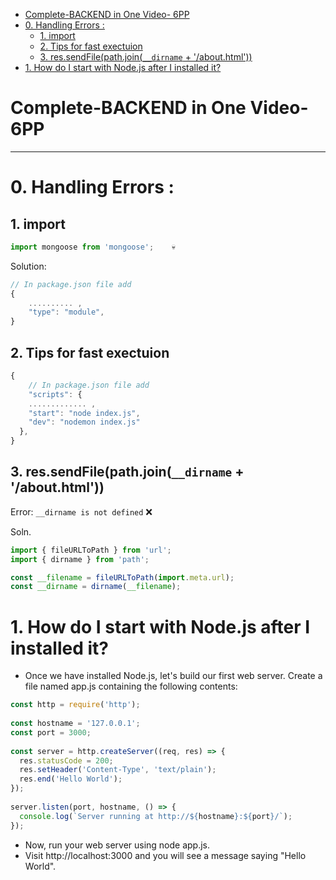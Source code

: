 <!-- TOC start (generated with https://github.com/derlin/bitdowntoc) -->

- [Complete-BACKEND in One Video- 6PP](#complete-backend-in-one-video--6pp)
- [0. Handling Errors :](#0-handling-errors-)
   * [1. import ](#1-import)
   * [2. Tips for fast exectuion](#2-tips-for-fast-exectuion)
   * [3. res.sendFile(path.join(`__dirname` + '/about.html'))](#3-ressendfilepathjoin__dirname--abouthtml)
- [1. How do I start with Node.js after I installed it?](#1-how-do-i-start-with-nodejs-after-i-installed-it)

<!-- TOC end -->

# Complete-BACKEND in One Video- 6PP
---

# 0. Handling Errors :
## 1. import 
```js
import mongoose from 'mongoose';    💀
```
Solution:
```js
// In package.json file add
{
    .......... ,
    "type": "module",
}
```

## 2. Tips for fast exectuion
```js
{
    // In package.json file add
    "scripts": {
    ............. ,
    "start": "node index.js",
    "dev": "nodemon index.js"
  },
}
```

## 3. res.sendFile(path.join(`__dirname` + '/about.html'))
Error: `__dirname is not defined` ❌

Soln.
```js
import { fileURLToPath } from 'url';
import { dirname } from 'path';

const __filename = fileURLToPath(import.meta.url);
const __dirname = dirname(__filename);
```



# 1. How do I start with Node.js after I installed it?

- Once we have installed Node.js, let's build our first web server. Create a file named app.js containing the following contents:

```js
const http = require('http');
 
const hostname = '127.0.0.1';
const port = 3000;
 
const server = http.createServer((req, res) => {
  res.statusCode = 200;
  res.setHeader('Content-Type', 'text/plain');
  res.end('Hello World');
});
 
server.listen(port, hostname, () => {
  console.log(`Server running at http://${hostname}:${port}/`);
});
```

- Now, run your web server using node app.js. 
- Visit http://localhost:3000 and you will see a message saying "Hello World".

